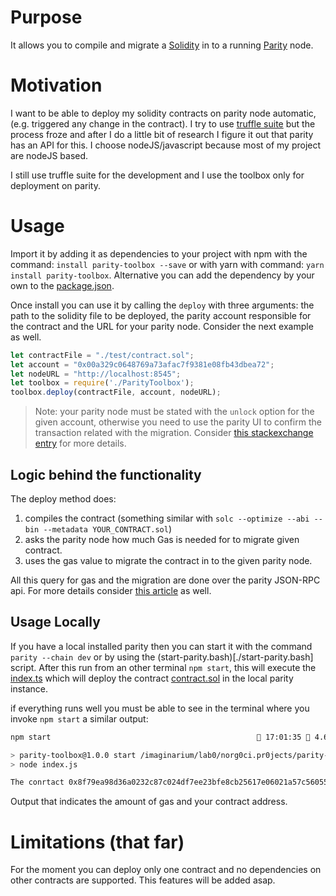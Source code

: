 # Purpose

It allows you to compile and migrate a [Solidity](https://solidity.readthedocs.io/en/v0.4.21/index.html) in to a running [Parity](https://www.parity.io/) node.

# Motivation

I want to be able to deploy my solidity contracts on parity node automatic,
(e.g. triggered any change in the contract). I try to use
[truffle suite](http://truffleframework.com/) but the process froze and after
I do a little bit of research I figure it out that parity has an API for this.
I choose nodeJS/javascript because most of my project are nodeJS based.

I still use truffle suite for the development and I use the toolbox only for
deployment on parity.

# Usage

Import it by adding it as dependencies to your project with npm with the
command: `install parity-toolbox --save`
or with yarn with command: `yarn install parity-toolbox`.
Alternative you can add the dependency by your own to the
[package.json](./package.json).

Once install you can use it by calling the `deploy` with three arguments:
the path to the solidity file to be deployed,
the parity account responsible for the contract and the URL for your parity node.
Consider the next example as well.

```javascript
let contractFile = "./test/contract.sol";
let account = "0x00a329c0648769a73afac7f9381e08fb43dbea72";
let nodeURL = "http://localhost:8545";
let toolbox = require('./ParityToolbox');
toolbox.deploy(contractFile, account, nodeURL);
```

> Note: your parity node must be stated with the `unlock` option for the given
account, otherwise you need to use the parity UI to confirm the transaction
related with the migration. Consider [this stackexchange entry](https://ethereum.stackexchange.com/questions/15467/custom-parity-signer-programmatically-unlock-accounts-for-a-certain-time) for more details.

## Logic behind the functionality

The deploy method does:
1. compiles the contract (something similar with `solc --optimize --abi --bin --metadata YOUR_CONTRACT.sol`)
2. asks the parity node how much Gas is needed for to migrate given contract.
3. uses the gas value to migrate the contract in to the given parity node.

All this query for gas and the migration are done over the parity JSON-RPC api.
For more details consider [this article](https://wiki.parity.io/Smart-Contracts)
as well.


## Usage Locally

If you have a local installed parity then you can start it with the command
`parity --chain dev` or by using the (start-parity.bash)[./start-parity.bash] script.
After this run from an other terminal `npm start`, this will execute the
[index.ts](./index.ts) which will deploy the contract [contract.sol](./test/contract.sol)
in the local parity instance.

if everything runs well you must be able to see in the  terminal where you
invoke `npm start` a similar output:

```bash
npm start                                               17:01:35  4.60G 

> parity-toolbox@1.0.0 start /imaginarium/lab0/norg0ci.pr0jects/parity-toolbox
> node index.js

The conrtact 0x8f79ea98d36a0232c87c024df7ee23bfe8cb25617e06021a57c560554c745145 was deployed and it cost 0x37766 gas

```

Output that indicates the amount of gas and your contract address.


# Limitations (that far)

For the moment you can deploy only one contract and no dependencies on other
contracts are supported.
This features will be added asap.

